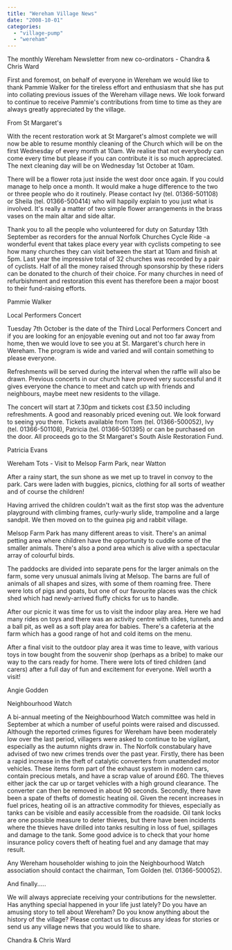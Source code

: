```yaml
---
title: "Wereham Village News"
date: "2008-10-01"
categories: 
  - "village-pump"
  - "wereham"
---
```


The monthly Wereham Newsletter from new co-ordinators - Chandra & Chris Ward

First and foremost, on behalf of everyone in Wereham we would like to thank Pammie Walker for the tireless effort and enthusiasm that she has put into collating previous issues of the Wereham village news. We look forward to continue to receive Pammie's contributions from time to time as they are always greatly appreciated by the village.

From St Margaret's

With the recent restoration work at St Margaret's almost complete we will now be able to resume monthly cleaning of the Church which will be on the first Wednesday of every month at 10am. We realise that not everybody can come every time but please if you can contribute it is so much appreciated. The next cleaning day will be on Wednesday 1st October at 10am.

There will be a flower rota just inside the west door once again. If you could manage to help once a month. It would make a huge difference to the two or three people who do it routinely. Please contact Ivy (tel. 01366-501108) or Sheila (tel. 01366-500414) who will happily explain to you just what is involved. It's really a matter of two simple flower arrangements in the brass vases on the main altar and side altar.

Thank you to all the people who volunteered for duty on Saturday 13th September as recorders for the annual Norfolk Churches Cycle Ride -a wonderful event that takes place every year with cyclists competing to see how many churches they can visit between the start at 10am and finish at 5pm. Last year the impressive total of 32 churches was recorded by a pair of cyclists. Half of all the money raised through sponsorship by these riders can be donated to the church of their choice. For many churches in need of refurbishment and restoration this event has therefore been a major boost to their fund-raising efforts.

Pammie Walker

Local Performers Concert

Tuesday 7th October is the date of the Third Local Performers Concert and if you are looking for an enjoyable evening out and not too far away from home, then we would love to see you at St. Margaret's church here in Wereham. The program is wide and varied and will contain something to please everyone.

Refreshments will be served during the interval when the raffle will also be drawn. Previous concerts in our church have proved very successful and it gives everyone the chance to meet and catch up with friends and neighbours, maybe meet new residents to the village.

The concert will start at 7.30pm and tickets cost £3.50 including refreshments. A good and reasonably priced evening out. We look forward to seeing you there. Tickets available from Tom (tel. 01366-500052), Ivy (tel. 01366-501108), Patricia (tel. 01366-501395) or can be purchased on the door. All proceeds go to the St Margaret's South Aisle Restoration Fund.

Patricia Evans

Wereham Tots - Visit to Melsop Farm Park, near Watton

After a rainy start, the sun shone as we met up to travel in convoy to the park. Cars were laden with buggies, picnics, clothing for all sorts of weather and of course the children!

Having arrived the children couldn't wait as the first stop was the adventure playground with climbing frames, curly-wurly slide, trampoline and a large sandpit. We then moved on to the guinea pig and rabbit village.

Melsop Farm Park has many different areas to visit. There's an animal petting area where children have the opportunity to cuddle some of the smaller animals. There's also a pond area which is alive with a spectacular array of colourful birds.

The paddocks are divided into separate pens for the larger animals on the farm, some very unusual animals living at Melsop. The barns are full of animals of all shapes and sizes, with some of them roaming free. There were lots of pigs and goats, but one of our favourite places was the chick shed which had newly-arrived fluffy chicks for us to handle.

After our picnic it was time for us to visit the indoor play area. Here we had many rides on toys and there was an activity centre with slides, tunnels and a ball pit, as well as a soft play area for babies. There's a cafeteria at the farm which has a good range of hot and cold items on the menu.

After a final visit to the outdoor play area it was time to leave, with various toys in tow bought from the souvenir shop (perhaps as a bribe) to make our way to the cars ready for home. There were lots of tired children (and carers) after a full day of fun and excitement for everyone. Well worth a visit!

Angie Godden

Neighbourhood Watch

A bi-annual meeting of the Neighbourhood Watch committee was held in September at which a number of useful points were raised and discussed. Although the reported crimes figures for Wereham have been moderately low over the last period, villagers were asked to continue to be vigilant, especially as the autumn nights draw in. The Norfolk constabulary have advised of two new crimes trends over the past year. Firstly, there has been a rapid increase in the theft of catalytic converters from unattended motor vehicles. These items form part of the exhaust system in modern cars, contain precious metals, and have a scrap value of around £60. The thieves either jack the car up or target vehicles with a high ground clearance. The converter can then be removed in about 90 seconds. Secondly, there have been a spate of thefts of domestic heating oil. Given the recent increases in fuel prices, heating oil is an attractive commodity for thieves, especially as tanks can be visible and easily accessible from the roadside. Oil tank locks are one possible measure to deter thieves, but there have been incidents where the thieves have drilled into tanks resulting in loss of fuel, spillages and damage to the tank. Some good advice is to check that your home insurance policy covers theft of heating fuel and any damage that may result.

Any Wereham householder wishing to join the Neighbourhood Watch association should contact the chairman, Tom Golden (tel. 01366-500052).

And finally.....

We will always appreciate receiving your contributions for the newsletter. Has anything special happened in your life just lately? Do you have an amusing story to tell about Wereham? Do you know anything about the history of the village? Please contact us to discuss any ideas for stories or send us any village news that you would like to share.

Chandra & Chris Ward

